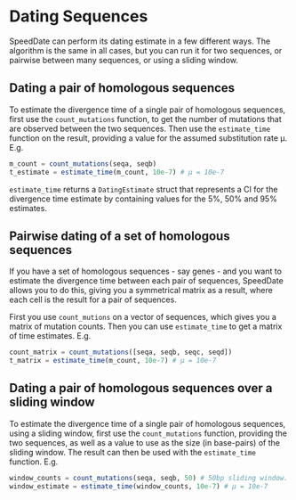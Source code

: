 # Dating Sequences

SpeedDate can perform its dating estimate in a few different ways.
The algorithm is the same in all cases, but you can run it for two sequences,
or pairwise between many sequences, or using a sliding window.


## Dating a pair of homologous sequences

To estimate the divergence time of a single pair of homologous sequences,
first use the `count_mutations` function, to get the number of mutations that
are observed between the two sequences. Then use the `estimate_time` function
on the result, providing a value for the assumed substitution rate μ. E.g.

```julia
m_count = count_mutations(seqa, seqb)
t_estimate = estimate_time(m_count, 10e-7) # μ = 10e-7
```

`estimate_time` returns a `DatingEstimate` struct that represents a CI 
for the divergence time estimate by containing values for the 5%, 50% and 95%
estimates.


## Pairwise dating of a set of homologous sequences

If you have a set of homologous sequences - say genes - and you want to estimate
the divergence time between each pair of sequences, SpeedDate allows you to do
this, giving you a symmetrical matrix as a result, where each cell is the result
for a pair of sequences.

First you use `count_mutions` on a vector of sequences, which gives you a matrix
of mutation counts. Then you can use `estimate_time` to get a matrix of time
estimates. E.g.

```julia
count_matrix = count_mutations([seqa, seqb, seqc, seqd])
t_matrix = estimate_time(m_count, 10e-7) # μ = 10e-7
```


## Dating a pair of homologous sequences over a sliding window

To estimate the divergence time of a single pair of homologous sequences, using
a sliding window, first use the `count_mutations` function, providing the
two sequences, as well as a value to use as the size (in base-pairs) of the
sliding window. The result can then be used with the `estimate_time` function.
E.g.

```julia
window_counts = count_mutations(seqa, seqb, 50) # 50bp sliding window.
window_estimate = estimate_time(window_counts, 10e-7) # μ = 10e-7
```